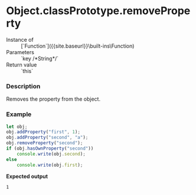 # Object.classPrototype.removeProperty

<dl>
<dt> Instance of </dt><dd markdown="1">
 [`Function`]({{site.baseurl}}\built-ins\Function) 
</dd>
<dt> Parameters </dt><dd markdown="1">
 `key /*String*/` 
</dd>
<dt> Return value </dt><dd markdown="1">
 `this` 
</dd>

</dl>

### Description

Removes the property from the object.

### Example

```js
let obj;
obj.addProperty("first", 1);
obj.addProperty("second", "a");
obj.removeProperty("second");
if (obj.hasOwnProperty("second"))
    console.write(obj.second);
else
    console.write(obj.first);
```

**Expected output**

```
1
```

